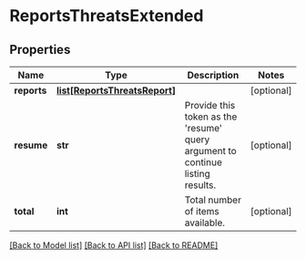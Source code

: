 # ReportsThreatsExtended

## Properties
Name | Type | Description | Notes
------------ | ------------- | ------------- | -------------
**reports** | [**list[ReportsThreatsReport]**](ReportsThreatsReport.md) |  | [optional] 
**resume** | **str** | Provide this token as the &#39;resume&#39; query argument to continue listing results. | [optional] 
**total** | **int** | Total number of items available. | [optional] 

[[Back to Model list]](../README.md#documentation-for-models) [[Back to API list]](../README.md#documentation-for-api-endpoints) [[Back to README]](../README.md)


